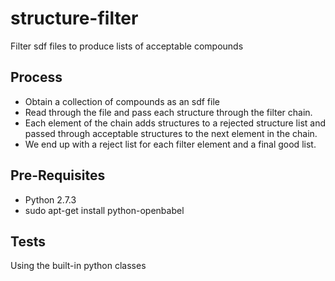 # structure-filter

Filter sdf files to produce lists of acceptable compounds

Process
-------

- Obtain a collection of compounds as an sdf file
- Read through the file and pass each structure through
the filter chain.
- Each element of the chain adds structures
 to a rejected structure list and passed through acceptable
structures to the next element in the chain.
- We end up with a reject list for each filter element and
a final good list.

Pre-Requisites
--------------

- Python 2.7.3
- sudo apt-get install python-openbabel

Tests
-----

Using the built-in python classes
